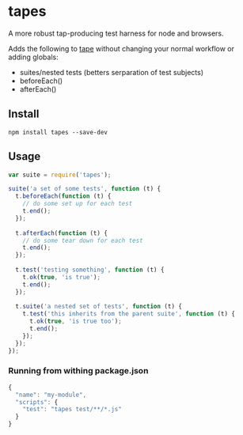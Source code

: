 # tapes

A more robust tap-producing test harness for node and browsers.

Adds the following to [tape]() without changing your normal workflow or adding globals:

* suites/nested tests (betters serparation of test subjects)
* beforeEach()
* afterEach()

## Install

```
npm install tapes --save-dev
```

## Usage

```js
var suite = require('tapes');

suite('a set of some tests', function (t) {
  t.beforeEach(function (t) {
    // do some set up for each test
    t.end();
  });
  
  t.afterEach(function (t) {
    // do some tear down for each test
    t.end();
  });
  
  t.test('testing something', function (t) {
    t.ok(true, 'is true');
    t.end();
  });
  
  t.suite('a nested set of tests', function (t) {
    t.test('this inherits from the parent suite', function (t) {
      t.ok(true, 'is true too');
      t.end();
    });
  });
});
```

### Running from withing package.json

```js
{
  "name": "my-module",
  "scripts": {
    "test": "tapes test/**/*.js"
  }
}
```